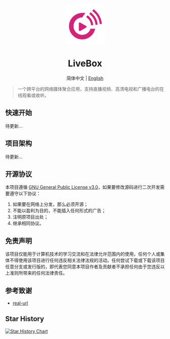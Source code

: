 <div align="center"><img src="docs/logo@128x128.png"></img></div>

<h1 align="center">LiveBox</h1>

<div align="center">简体中文  |  <a href="README-EN.md">English</a></div>

> 一个跨平台的网络媒体聚合应用，支持直播视频、高清电视和广播电台的在线观看或收听。



## 快速开始

待更新...


## 项目架构

待更新...


## 开源协议

本项目遵循 [GNU General Public License v3.0](./LICENSE)，如果要修改源码进行二次开发需要遵守以下协议：

1. 如果要在网络上分发，那么必须开源；
2. 不能以盈利为目的，不能插入任何形式的广告；
3. 注明原项目出处；
4. 继承相同协议。


## 免责声明

该项目仅能用于计算机技术的学习交流和在法律允许范围内的使用，任何个人或集体不得使用该项目进行任何违反相关法律法规的活动。任何尝试下载或下载该项目任意分支或发行版的，即代表您同意本项目作者及贡献者不承担任何由于您违反以上准则所带来的任何法律责任。


## 参考致谢
* [real-url](https://github.com/wbt5/real-url)

## Star History

[![Star History Chart](https://api.star-history.com/svg?repos=parzulpan/livebox&type=Date)](https://star-history.com/#livebox/livebox&Date)

